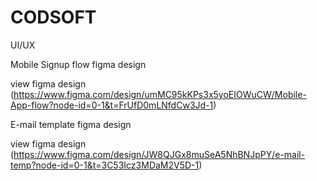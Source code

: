 # CODSOFT
UI/UX 

Mobile Signup flow figma design

view figma design (https://www.figma.com/design/umMC95kKPs3x5yoEIOWuCW/Mobile-App-flow?node-id=0-1&t=FrUfD0mLNfdCw3Jd-1)

E-mail template figma design

view figma design (https://www.figma.com/design/JW8QJGx8muSeA5NhBNJpPY/e-mail-temp?node-id=0-1&t=3C53Icz3MDaM2V5D-1)
